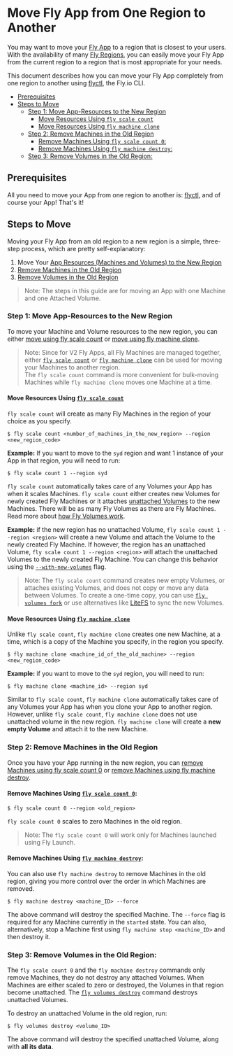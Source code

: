 <!-- omit in toc -->
# Move Fly App from One Region to Another

You may want to move your [Fly App](https://fly.io/docs/reference/apps/) to a region that is closest to your users. With the availability of many [Fly Regions](https://fly.io/docs/reference/regions/), you can easily move your Fly App from the current region to a region that is most appropriate for your needs. 

This document describes how you can move your Fly App completely from one region to another using [flyctl](https://fly.io/docs/flyctl/), the Fly.io CLI.  

- [Prerequisites](#prerequisites)
- [Steps to Move](#steps-to-move)
  - [Step 1: Move App-Resources to the New Region](#step-1-move-app-resources-to-the-new-region)
    - [Move Resources Using `fly scale count`](#move-resources-using-fly-scale-count)
    - [Move Resources Using `fly machine clone`](#move-resources-using-fly-machine-clone)
  - [Step 2: Remove Machines in the Old Region](#step-2-remove-machines-in-the-old-region)
    - [Remove Machines Using `fly scale count 0`:](#remove-machines-using-fly-scale-count-0)
    - [Remove Machines Using `fly machine destroy`:](#remove-machines-using-fly-machine-destroy)
  - [Step 3: Remove Volumes in the Old Region:](#step-3-remove-volumes-in-the-old-region)


## Prerequisites
All you need to move your App from one region to another is: [flyctl](https://fly.io/docs/flyctl/), and of course your App! That's it!

## Steps to Move 
Moving your Fly App from an old region to a new region is a simple, three-step process, which are pretty self-explanatory: 
1. Move Your [App Resources (Machines and Volumes) to the New Region](#step-1-move-app-resources-to-the-new-region)
2. [Remove Machines in the Old Region](#step-2-remove-machines-in-the-old-region)
3. [Remove Volumes in the Old Region](#step-3-remove-volumes-in-the-old-region)

> Note: The steps in this guide are for moving an App with one Machine and one Attached Volume. 
 

### Step 1: Move App-Resources to the New Region

To move your Machine and Volume resources to the new region, you can either [move using fly scale count](#move-resources-using-fly-scale-count) or [move using fly machine clone](#move-resources-using-fly-machine-clone).

>Note: Since for V2 Fly Apps, all Fly Machines are managed together, either [`fly scale count`](https://fly.io/docs/flyctl/scale-count/) or [`fly machine clone`](https://fly.io/docs/flyctl/machine-clone/) can be used for moving your Machines to another region.  
The `fly scale count` command is more convenient for bulk-moving Machines while `fly machine clone` moves one Machine at a time. 

#### Move Resources Using [`fly scale count`](https://fly.io/docs/flyctl/scale-count/)

`fly scale count` will create as many Fly Machines in the region of your choice as you specify. 

```console
$ fly scale count <number_of_machines_in_the_new_region> --region <new_region_code>
```

**Example:** If you want to move to the `syd` region and want 1 instance of your App in that region, you will need to run:

```console
$ fly scale count 1 --region syd
```

`fly scale count` automatically takes care of any Volumes your App has when it scales Machines. `fly scale count` either creates new Volumes for newly created Fly Machines or it attaches [unattached Volumes](https://fly.io/docs/volumes/overview/#volume-attachment) to the new Machines. There will be as many Fly Volumes as there are Fly Machines. Read more about [how Fly Volumes work](https://fly.io/docs/volumes/overview/). 

**Example:** if the new region has no unattached Volume, `fly scale count 1 --region <region>` will create a new Volume and attach the Volume to the newly created Fly Machine.  If however, the region has an unattached Volume, `fly scale count 1 --region <region>` will attach the unattached Volumes to the newly created Fly Machine. You can change this behavior using the [`--with-new-volumes`](https://fly.io/docs/flyctl/scale-count/#options) flag.

> Note: The `fly scale count` command creates new empty Volumes, or attaches existing Volumes, and does not copy or move any data between Volumes. To create a one-time copy, you can use [`fly volumes fork`](https://fly.io/docs/flyctl/volumes-fork/) or use alternatives like [LiteFS](https://fly.io/docs/litefs/) to sync the new Volumes. 

#### Move Resources Using [`fly machine clone`](https://fly.io/docs/flyctl/machine-clone)

Unlike `fly scale count`, `fly machine clone` creates one new Machine, at a time, which is a copy of the Machine you specify, in the region you specify. 

```console
$ fly machine clone <machine_id_of_the_old_machine> --region <new_region_code>
```
**Example:** if you want to move to the `syd` region, you will need to run:

```console
$ fly machine clone <machine_id> --region syd
```
 
Similar to `fly scale count`, `fly machine clone` automatically takes care of any Volumes your App has when you clone your App to another region. However, unlike `fly scale count`, `fly machine clone` does not use unattached volume in the new region. `fly machine clone` will create a **new empty Volume** and attach it to the new Machine.

### Step 2: Remove Machines in the Old Region
Once you have your App running in the new region, you can [remove Machines using fly scale count 0](#remove-machines-using-fly-scale-count-0) or [remove Machines using fly machine destroy](#remove-machines-using-fly-machine-destroy).

#### Remove Machines Using [`fly scale count 0`](https://fly.io/docs/apps/scale-count/#scale-to-zero-and-back-up):

```console
$ fly scale count 0 --region <old_region>
```
`fly scale count 0` scales to zero Machines in the old region. 

> Note: The `fly scale count 0` will work only for Machines launched using Fly Launch.

#### Remove Machines Using [`fly machine destroy`](https://fly.io/docs/flyctl/machine-destroy):
You can also use `fly machine destroy` to remove Machines in the old region, giving you more control over the order in which Machines are removed.

```console
$ fly machine destroy <machine_ID> --force
```
The above command will destroy the specified Machine. The `--force` flag is required for any Machine currently in the `started` state. You can also, alternatively, stop a Machine first using `fly machine stop <machine_ID>` and then destroy it.


### Step 3: Remove Volumes in the Old Region:
The `fly scale count 0` and the `fly machine destroy` commands only remove Machines, they do not destroy any attached Volumes. When Machines are either scaled to zero or destroyed, the Volumes in that region become unattached. The [`fly volumes destroy`](https://fly.io/docs/flyctl/volumes-destroy/) command destroys unattached Volumes. 

To destroy an unattached Volume in the old region, run:

```console
$ fly volumes destroy <volume_ID>
```

The above command will destroy the specified unattached Volume, along with **all its data**.
